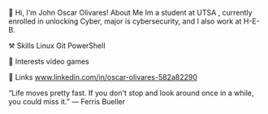 👏 Hi, I'm John Oscar Olivares!
About Me
Im a student at UTSA , currently enrolled in unlocking Cyber, major is cybersecurity, and I also work at H-E-B.

⚒️ Skills
Linux Git PowerShell

🎉 Interests
video games

🔗 Links
www.linkedin.com/in/oscar-olivares-582a82290

“Life moves pretty fast. If you don't stop and look around once in a while, you could miss it.” ― Ferris Bueller
